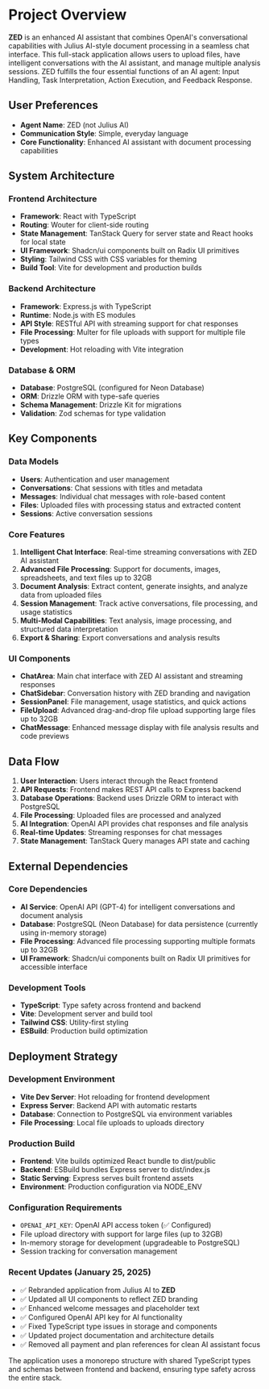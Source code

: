 # Project Overview

**ZED** is an enhanced AI assistant that combines OpenAI's conversational capabilities with Julius AI-style document processing in a seamless chat interface. This full-stack application allows users to upload files, have intelligent conversations with the AI assistant, and manage multiple analysis sessions. ZED fulfills the four essential functions of an AI agent: Input Handling, Task Interpretation, Action Execution, and Feedback Response.

## User Preferences

- **Agent Name**: ZED (not Julius AI)
- **Communication Style**: Simple, everyday language
- **Core Functionality**: Enhanced AI assistant with document processing capabilities

## System Architecture

### Frontend Architecture
- **Framework**: React with TypeScript
- **Routing**: Wouter for client-side routing
- **State Management**: TanStack Query for server state and React hooks for local state
- **UI Framework**: Shadcn/ui components built on Radix UI primitives
- **Styling**: Tailwind CSS with CSS variables for theming
- **Build Tool**: Vite for development and production builds

### Backend Architecture
- **Framework**: Express.js with TypeScript
- **Runtime**: Node.js with ES modules
- **API Style**: RESTful API with streaming support for chat responses
- **File Processing**: Multer for file uploads with support for multiple file types
- **Development**: Hot reloading with Vite integration

### Database & ORM
- **Database**: PostgreSQL (configured for Neon Database)
- **ORM**: Drizzle ORM with type-safe queries
- **Schema Management**: Drizzle Kit for migrations
- **Validation**: Zod schemas for type validation

## Key Components

### Data Models
- **Users**: Authentication and user management
- **Conversations**: Chat sessions with titles and metadata
- **Messages**: Individual chat messages with role-based content
- **Files**: Uploaded files with processing status and extracted content
- **Sessions**: Active conversation sessions

### Core Features
1. **Intelligent Chat Interface**: Real-time streaming conversations with ZED AI assistant
2. **Advanced File Processing**: Support for documents, images, spreadsheets, and text files up to 32GB
3. **Document Analysis**: Extract content, generate insights, and analyze data from uploaded files
4. **Session Management**: Track active conversations, file processing, and usage statistics
5. **Multi-Modal Capabilities**: Text analysis, image processing, and structured data interpretation
6. **Export & Sharing**: Export conversations and analysis results

### UI Components
- **ChatArea**: Main chat interface with ZED AI assistant and streaming responses
- **ChatSidebar**: Conversation history with ZED branding and navigation
- **SessionPanel**: File management, usage statistics, and quick actions
- **FileUpload**: Advanced drag-and-drop file upload supporting large files up to 32GB
- **ChatMessage**: Enhanced message display with file analysis results and code previews

## Data Flow

1. **User Interaction**: Users interact through the React frontend
2. **API Requests**: Frontend makes REST API calls to Express backend
3. **Database Operations**: Backend uses Drizzle ORM to interact with PostgreSQL
4. **File Processing**: Uploaded files are processed and analyzed
5. **AI Integration**: OpenAI API provides chat responses and file analysis
6. **Real-time Updates**: Streaming responses for chat messages
7. **State Management**: TanStack Query manages API state and caching

## External Dependencies

### Core Dependencies
- **AI Service**: OpenAI API (GPT-4) for intelligent conversations and document analysis
- **Database**: PostgreSQL (Neon Database) for data persistence (currently using in-memory storage)
- **File Processing**: Advanced file processing supporting multiple formats up to 32GB
- **UI Framework**: Shadcn/ui components built on Radix UI primitives for accessible interface

### Development Tools
- **TypeScript**: Type safety across frontend and backend
- **Vite**: Development server and build tool
- **Tailwind CSS**: Utility-first styling
- **ESBuild**: Production build optimization

## Deployment Strategy

### Development Environment
- **Vite Dev Server**: Hot reloading for frontend development
- **Express Server**: Backend API with automatic restarts
- **Database**: Connection to PostgreSQL via environment variables
- **File Processing**: Local file uploads to uploads directory

### Production Build
- **Frontend**: Vite builds optimized React bundle to dist/public
- **Backend**: ESBuild bundles Express server to dist/index.js
- **Static Serving**: Express serves built frontend assets
- **Environment**: Production configuration via NODE_ENV

### Configuration Requirements
- `OPENAI_API_KEY`: OpenAI API access token (✅ Configured)
- File upload directory with support for large files (up to 32GB)
- In-memory storage for development (upgradeable to PostgreSQL)
- Session tracking for conversation management

### Recent Updates (January 25, 2025)
- ✅ Rebranded application from Julius AI to **ZED**
- ✅ Updated all UI components to reflect ZED branding
- ✅ Enhanced welcome messages and placeholder text
- ✅ Configured OpenAI API key for AI functionality
- ✅ Fixed TypeScript type issues in storage and components
- ✅ Updated project documentation and architecture details
- ✅ Removed all payment and plan references for clean AI assistant focus

The application uses a monorepo structure with shared TypeScript types and schemas between frontend and backend, ensuring type safety across the entire stack.